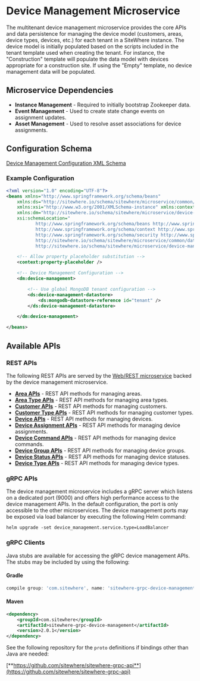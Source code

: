 # Device Management Microservice

The multitenant device management microservice provides the core APIs and data persistence
for managing the device model (customers, areas, device types, devices, etc.) for each tenant
in a SiteWhere instance. The device model is initially populated based on the scripts included
in the tenant template used when creating the tenant. For instance, the "Construction" template
will populate the data model with devices appropriate for a construction site. If using the
"Empty" template, no device management data will be populated.

## Microservice Dependencies

- **Instance Management** - Required to initially bootstrap Zookeeper data.
- **Event Management** - Used to create state change events on assignment updates.
- **Asset Management** - Used to resolve asset associations for device assignments.

## Configuration Schema

[Device Management Configuration XML Schema](http://sitewhere.io/schema/sitewhere/microservice/device-management/current/device-management.xsd)

### Example Configuration

```xml
<?xml version="1.0" encoding="UTF-8"?>
<beans xmlns="http://www.springframework.org/schema/beans"
	xmlns:ds="http://sitewhere.io/schema/sitewhere/microservice/common/datastore"
	xmlns:xsi="http://www.w3.org/2001/XMLSchema-instance" xmlns:context="http://www.springframework.org/schema/context"
	xmlns:dm="http://sitewhere.io/schema/sitewhere/microservice/device-management"
	xsi:schemaLocation="
           http://www.springframework.org/schema/beans http://www.springframework.org/schema/beans/spring-beans-3.1.xsd
           http://www.springframework.org/schema/context http://www.springframework.org/schema/context/spring-context-3.1.xsd
           http://www.springframework.org/schema/security http://www.springframework.org/schema/security/spring-security-3.0.xsd
           http://sitewhere.io/schema/sitewhere/microservice/common/datastore http://sitewhere.io/schema/sitewhere/microservice/common/current/datastore-common.xsd
           http://sitewhere.io/schema/sitewhere/microservice/device-management http://sitewhere.io/schema/sitewhere/microservice/device-management/current/device-management.xsd">

	<!-- Allow property placeholder substitution -->
	<context:property-placeholder />

	<!-- Device Management Configuration -->
	<dm:device-management>

		<!-- Use global MongoDB tenant configuration -->
		<ds:device-management-datastore>
			<ds:mongodb-datastore-reference id="tenant" />
		</ds:device-management-datastore>

	</dm:device-management>

</beans>
```

## Available APIs

### REST APIs

The following REST APIs are served by the [Web/REST microservice](web-rest.md) backed by the device
management microservice.

- [**Area APIs**](http://sitewhere.io/docs/2.0.0/api2/#tag/areas) - REST API methods for managing areas.
- [**Area Type APIs**](http://sitewhere.io/docs/2.0.0/api2/#tag/area-types) - REST API methods for managing area types.
- [**Customer APIs**](http://sitewhere.io/docs/2.0.0/api2/#tag/customers) - REST API methods for managing customers.
- [**Customer Type APIs**](http://sitewhere.io/docs/2.0.0/api2/#tag/customer-types) - REST API methods for managing customer types.
- [**Device APIs**](http://sitewhere.io/docs/2.0.0/api2/#tag/devices) - REST API methods for managing devices.
- [**Device Assignment APIs**](http://sitewhere.io/docs/2.0.0/api2/#tag/assignments) - REST API methods for managing device assignments.
- [**Device Command APIs**](http://sitewhere.io/docs/2.0.0/api2/#tag/device-commands) - REST API methods for managing device commands.
- [**Device Group APIs**](http://sitewhere.io/docs/2.0.0/api2/#tag/device-groups) - REST API methods for managing device groups.
- [**Device Status APIs**](http://sitewhere.io/docs/2.0.0/api2/#tag/device-statuses) - REST API methods for managing device statuses.
- [**Device Type APIs**](http://sitewhere.io/docs/2.0.0/api2/#tag/device-types) - REST API methods for managing device types.

### gRPC APIs

The device management microservice includes a gRPC server which listens on a dedicated port
(9000) and offers high performance access to the device management APIs. In the default
configuration, the port is only accessible to the other microservices. The device management
ports may be exposed via load balancer by executing the following Helm command:

`helm upgrade -set device_management.service.type=LoadBalancer`

### gRPC Clients

Java stubs are available for accessing the gRPC device management APIs. The stubs
may be included by using the following:

#### Gradle

```groovy
compile group: 'com.sitewhere', name: 'sitewhere-grpc-device-management', version: '2.0.1'
```

#### Maven

```xml
<dependency>
    <groupId>com.sitewhere</groupId>
    <artifactId>sitewhere-grpc-device-management</artifactId>
    <version>2.0.1</version>
</dependency>
```

See the following repository for
the `proto` definitions if bindings other than Java are needed:

[**https://github.com/sitewhere/sitewhere-grpc-api**](https://github.com/sitewhere/sitewhere-grpc-api)
